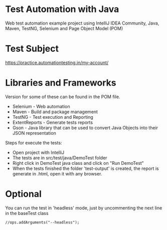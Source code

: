 # Test Automation with Java
Web test automation example project using IntelliJ IDEA Community, Java, Maven, TestNG, Selenium and Page Object Model (POM)

# Test Subject
https://practice.automationtesting.in/my-account/

# Libraries and Frameworks
Version for some of these can be found in the POM file.

- Selenium - Web automation
- Maven - Build and package management
- TestNG - Test execution and Reporting
- ExtentReports - Generate tests reports
- Gson - Java library that can be used to convert Java Objects into their JSON representation

Steps for execute the tests:

- Open project with IntelliJ
- The tests are in src/test/java/DemoTest folder
- Right click in DemoTest java class and click on "Run DemoTest"
- When the tests finished the folder 'test-output' is created, the report is generate in .html, open it with any browser.  

# Optional
You can run the test in 'headless' mode, just by uncommenting the next line in the baseTest class
```
//ops.addArguments("--headless");
```
